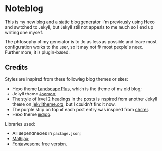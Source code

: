 # Noteblog
This is my new blog and a static blog generator. I'm previously using Hexo and switched to Jekyll, but Jekyll still not appeals to me much so I end up writing one myself.

The philosophy of my generator is to do as less as possible and leave most configuration works to the user, so it may not fit most people's need. Further more, it is plugin-based.

## Credits
Styles are inspired from these following blog themes or sites:
* Hexo theme [Landscape Plus](https://github.com/xiangming/landscape-plus), which is the theme of my old blog;
* Jekyll theme [Jacman](https://github.com/Simpleyyt/jekyll-jacman);
* The style of level 2 headings in the posts is inspired from another Jekyll theme on [jekylltheme.org](http://jekyllthemes.org), but I couldn't find it now.
* The purple strip on top of each post entry was inspired from [chorer](https://chorer.github.io).
* Hexo theme [indigo](https://github.com/yscoder/hexo-theme-indigo).

Libraries used:
* All dependnecies in `package.json`;
* [Mathjax](https://www.mathjax.org);
* [Fontawesome](https://fontawesome.com) free version.